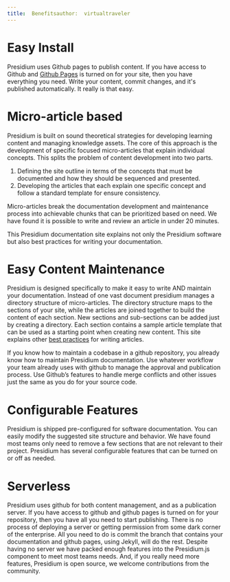 ```yaml
---
title:  Benefitsauthor:  virtualtraveler
---
```

# Easy Install

Presidium uses Github pages to publish content. If you have access to Github and [Github Pages](https://pages.github.com/) is turned on for your site, then you have everything you need. Write your content, commit changes, and it's published automatically. It really is that easy.

# Micro-article based

Presidium is built on sound theoretical strategies for developing learning content and managing knowledge assets. The core of this approach is the development of specific focused micro-articles that explain individual concepts. This splits the problem of content development into two parts.

1. Defining the site outline in terms of the concepts that must be documented and how they should be sequenced and presented.
1. Developing the articles that each explain one specific concept and follow a standard template for ensure consistency.

Micro-articles break the documentation development and maintenance process into achievable chunks that can be prioritized based on need. We have found it is possible to write and review an article in under 20 minutes.

This Presidium documentation site explains not only the Presidium software  but also best practices for writing your documentation.

# Easy Content Maintenance

Presidium is designed specifically to make it easy to write AND maintain your documentation. Instead of one vast document presidium manages a directory structure of micro-articles. The directory structure maps to the sections of your site, while the articles are joined together to build the content of each section. New sections and sub-sections can be added just by creating a directory. Each section contains a sample article template that can be used as a starting point when creating new content. This site explains other [best practices]({{site.base_url}}/best-practices/) for writing articles.

If you know how to  maintain a codebase in a github repository, you already know how to maintain Presidium documentation.  Use whatever workflow your team already uses with github to manage the approval and publication process. Use Github’s features to handle merge conflicts and other issues just the same as you do for your source code.

# Configurable Features

Presidium is shipped pre-configured for software documentation. You can easily modify the suggested site structure and behavior.  We have found most teams only need to remove a few sections that are not relevant to their project. Presidium has several configurable features that can be turned on or off as needed.

# Serverless

Presidium uses github for both content management, and as a publication server. If you have access to github and github pages is turned on for your repository, then you have all you need to start publishing. There is no process of deploying a server or getting permission from some dark corner of the enterprise. All you need to do is commit the branch that contains your documentation and github pages, using Jekyll, will do the rest. Despite having no server we have packed enough features into the Presidium.js component to meet most teams needs. And, if you really need more features, Presidium is open source, we welcome contributions from the community.